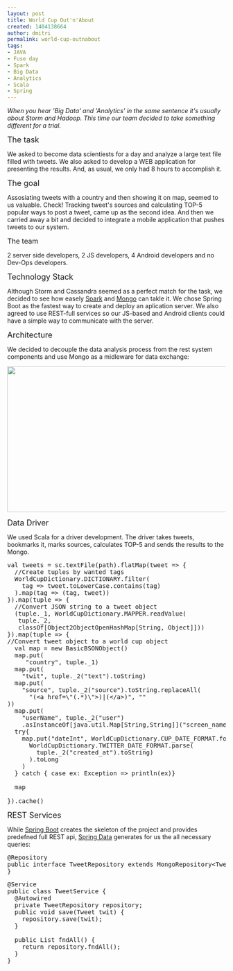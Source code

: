 ```yaml
---
layout: post
title: World Cup Out'n'About
created: 1404138664
author: dmitri
permalink: world-cup-outnabout
tags:
- JAVA
- Fuse day
- Spark
- Big Data
- Analytics
- Scala
- Spring
---
```

<p><em>When you hear &#39;Big Data&#39; and &#39;Analytics&#39; in the same sentence it&#39;s usually about Storm and Hadoop. This time our team decided to take something different for a trial.</em></p>

<p><span style="font-size:18px;">The task</span></p>

<p>We asked to become data scientiests for a day and analyze a large text file filled with tweets. We also asked to develop a WEB application for presenting the results. And, as usual, we only had 8 hours to accomplish it.</p>

<p><span style="font-size:18px;">The goal</span></p>

<p>Assosiating tweets with a country and then showing it on map, seemed to us valuable. Check! Tracking tweet&#39;s sources and calculating TOP-5 popular ways to post a tweet, came up as the second idea. And then we carried away a bit and decided to integrate a mobile application that pushes tweets to our system.</p>

<p><span style="font-size:16px;">The team</span></p>

<p>2 server side developers, 2 JS developers, 4 Android developers and no Dev-Ops developers.</p>

<p><span style="font-size:18px;">Technology Stack</span></p>

<p>Although Storm and Cassandra seemed as a perfect match for the task, we decided to see how easely <a href="http://spark.apache.org/">Spark</a> and <a href="http://www.mongodb.org/">Mongo</a> can takle it. We chose Spring Boot as the fastest way to create and deploy an aplication server. We also agreed to use REST-full services so our JS-based and Android clients could have a simple way to communicate with the server.</p>

<p><span style="font-size:18px;">Architecture</span></p>

<p>We decided to decouple the data analysis process from the rest system components and use Mongo as a midleware for data exchange:</p>

<p><img alt="" height="336" src="/sites/default/files/images/wc_hld.png" width="760" /></p>

<p><span style="font-size:18px;">Data Driver</span></p>

<p>We used Scala for a driver development. The driver takes tweets, bookmarks it, marks sources, calculates TOP-5 and sends the results to the Mongo.</p>

<pre class="brush: scala;" title="code">
val tweets = sc.textFile(path).flatMap(tweet =&gt; {
  //Create tuples by wanted tags
  WorldCupDictionary.DICTIONARY.filter(
    tag =&gt; tweet.toLowerCase.contains(tag)
  ).map(tag =&gt; (tag, tweet))
}).map(tuple =&gt; {
  //Convert JSON string to a tweet object
  (tuple._1, WorldCupDictionary.MAPPER.readValue(
   tuple._2, 
   classOf[Object2ObjectOpenHashMap[String, Object]]))
}).map(tuple =&gt; {
//Convert tweet object to a world cup object
  val map = new BasicBSONObject()
  map.put(
     &quot;country&quot;, tuple._1)
  map.put(
    &quot;twit&quot;, tuple._2(&quot;text&quot;).toString)
  map.put(
    &quot;source&quot;, tuple._2(&quot;source&quot;).toString.replaceAll(
      &quot;(&lt;a href=\&quot;(.*)\&quot;&gt;)|(&lt;/a&gt;)&quot;, &quot;&quot;
))
&nbsp; map.put(
    &quot;userName&quot;, tuple._2(&quot;user&quot;)
    .asInstanceOf[java.util.Map[String,String]](&quot;screen_name&quot;))
  try{
    map.put(&quot;dateInt&quot;, WorldCupDictionary.CUP_DATE_FORMAT.format(
      WorldCupDictionary.TWITTER_DATE_FORMAT.parse(
        tuple._2(&quot;created_at&quot;).toString)
      ).toLong
    )
  } catch { case ex: Exception =&gt; println(ex)}
  
  map

}).cache()</pre>

<p><span style="font-size:18px;">REST Services</span></p>

<p>While <a href="http://projects.spring.io/spring-boot/">Spring Boot</a> creates the skeleton of the project and provides predefned full REST api, <a href="http://projects.spring.io/spring-data/">Spring Data</a> generates for us the all necessary queries:</p>

<pre class="brush: scala;" title="code">
@Repository
public interface TweetRepository extends MongoRepository&lt;Tweet,String&gt;{
}
</pre>

<pre class="brush: scala;" title="code">
@Service
public class TweetService {
  @Autowired
  private TweetRepository repository;
  public void save(Tweet twit) {
    repository.save(twit);
  }

  public List<tweet> fndAll() {
    return repository.fndAll();
  }
}</tweet>&nbsp; 
</pre>
